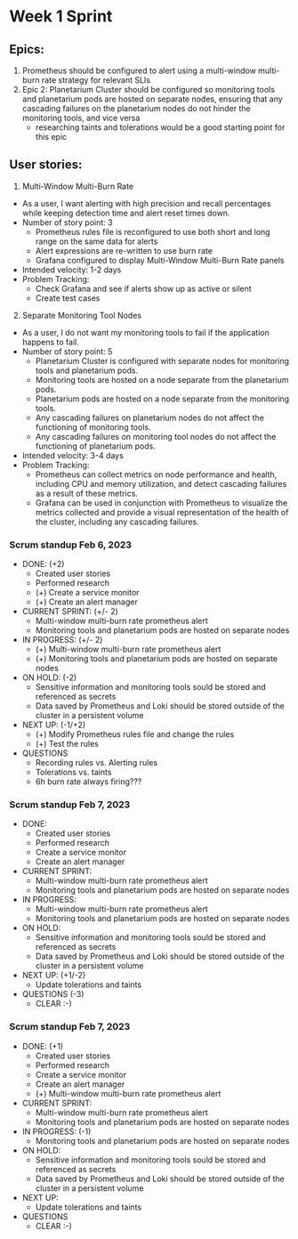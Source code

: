 # Week 1 Sprint
## Epics:
1. Prometheus should be configured to alert using a multi-window multi-burn rate strategy for relevant SLIs 
2. Epic 2: Planetarium Cluster should be configured so monitoring tools and planetarium pods are hosted on separate nodes, ensuring that any cascading failures on the planetarium nodes do not hinder the monitoring tools, and vice versa 
    - researching taints and tolerations would be a good starting point for this epic 

## User stories:
1. Multi-Window Multi-Burn Rate 
- As a user, I want alerting with high precision and recall percentages while keeping detection time and alert reset times down. 
- Number of story point: 3 
    - Prometheus rules file is reconfigured to use both short and long range on the same data for alerts 
    - Alert expressions are re-written to use burn rate 
    - Grafana configured to display Multi-Window Multi-Burn Rate panels 
- Intended velocity: 1-2 days
- Problem Tracking: 
    - Check Grafana and see if alerts show up as active or silent 
    - Create test cases  

2. Separate Monitoring Tool Nodes 
- As a user, I do not want my monitoring tools to fail if the application happens to fail.  
- Number of story point: 5
    - Planetarium Cluster is configured with separate nodes for monitoring tools and planetarium pods. 
    - Monitoring tools are hosted on a node separate from the planetarium pods. 
    - Planetarium pods are hosted on a node separate from the monitoring tools. 
    - Any cascading failures on planetarium nodes do not affect the functioning of monitoring tools. 
    - Any cascading failures on monitoring tool nodes do not affect the functioning of planetarium pods. 
- Intended velocity: 3-4 days
- Problem Tracking: 
    - Prometheus can collect metrics on node performance and health, including CPU and memory utilization, and detect cascading failures as a result of these metrics. 
    - Grafana can be used in conjunction with Prometheus to visualize the metrics collected and provide a visual representation of the health of the cluster, including any cascading failures. 

### Scrum standup Feb 6, 2023
- DONE: (+2)
    - Created user stories
    - Performed research
    - (+) Create a service monitor
    - (+) Create an alert manager
- CURRENT SPRINT: (+/- 2)
    - Multi-window multi-burn rate prometheus alert
    - Monitoring tools and planetarium pods are hosted on separate nodes
- IN PROGRESS: (+/- 2)
    - (+) Multi-window multi-burn rate prometheus alert
    - (+) Monitoring tools and planetarium pods are hosted on separate nodes
- ON HOLD: (-2)
    - Sensitive information and monitoring tools sould be stored and referenced as secrets
    - Data saved by Prometheus and Loki should be stored outside of the cluster in a persistent volume
- NEXT UP: (-1/+2)
    - (+) Modify Prometheus rules file and change the rules
    - (+) Test the rules
- QUESTIONS
    - Recording rules vs. Alerting rules
    - Tolerations vs. taints
    - 6h burn rate always firing???

### Scrum standup Feb 7, 2023
- DONE: 
    - Created user stories
    - Performed research
    - Create a service monitor
    - Create an alert manager
- CURRENT SPRINT: 
    - Multi-window multi-burn rate prometheus alert
    - Monitoring tools and planetarium pods are hosted on separate nodes
- IN PROGRESS: 
    - Multi-window multi-burn rate prometheus alert
    - Monitoring tools and planetarium pods are hosted on separate nodes
- ON HOLD: 
    - Sensitive information and monitoring tools sould be stored and referenced as secrets
    - Data saved by Prometheus and Loki should be stored outside of the cluster in a persistent volume
- NEXT UP: (+1/-2)
    - Update tolerations and taints
- QUESTIONS (-3)
    - CLEAR :-)

### Scrum standup Feb 7, 2023
- DONE: (+1)
    - Created user stories
    - Performed research
    - Create a service monitor
    - Create an alert manager
    - (+) Multi-window multi-burn rate prometheus alert
- CURRENT SPRINT: 
    - Multi-window multi-burn rate prometheus alert
    - Monitoring tools and planetarium pods are hosted on separate nodes
- IN PROGRESS: (-1)
    - Monitoring tools and planetarium pods are hosted on separate nodes
- ON HOLD: 
    - Sensitive information and monitoring tools sould be stored and referenced as secrets
    - Data saved by Prometheus and Loki should be stored outside of the cluster in a persistent volume
- NEXT UP: 
    - Update tolerations and taints
- QUESTIONS 
    - CLEAR :-)